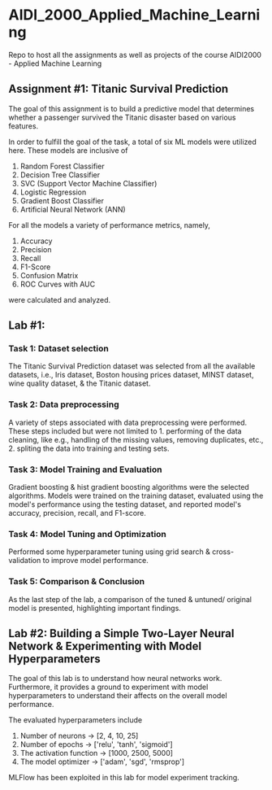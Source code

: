 # AIDI_2000_Applied_Machine_Learning
Repo to host all the assignments as well as projects of the course AIDI2000 - Applied Machine Learning

## Assignment #1: Titanic Survival Prediction
The goal of this assignment is to build a predictive model that determines whether a passenger survived the Titanic disaster based on various features.

In order to fulfill the goal of the task, a total of six ML models were utilized here. These models are inclusive of

1. Random Forest Classifier
2. Decision Tree Classifier
3. SVC (Support Vector Machine Classifier)
4. Logistic Regression
5. Gradient Boost Classifier
6. Artificial Neural Network (ANN)

For all the models a variety of performance metrics, namely,
1. Accuracy
2. Precision
3. Recall
4. F1-Score
5. Confusion Matrix
6. ROC Curves with AUC

were calculated and analyzed.

## Lab #1: 
### Task 1: Dataset selection
The Titanic Survival Prediction dataset was selected from all the available datasets, i.e., Iris dataset, Boston housing prices dataset, MINST dataset, wine quality dataset, & the Titanic dataset.
### Task 2: Data preprocessing
A variety of steps associated with data preprocessing were performed. These steps included but were not limited to
    1. performing of the data cleaning, like e.g., handling of the missing values, removing duplicates, etc.,
    2. spliting the data into training and testing sets.
### Task 3: Model Training and Evaluation
Gradient boosting & hist gradient boosting algorithms were the selected algorithms. Models were trained on the training dataset, evaluated using the model's performance using the testing dataset, and reported model's accuracy, precision, recall, and F1-score.
### Task 4: Model Tuning and Optimization
Performed some hyperparameter tuning using grid search & cross-validation to improve model performance.
### Task 5: Comparison & Conclusion
As the last step of the lab, a comparison of the tuned & untuned/ original model is presented, highlighting important findings.
	
## Lab #2: Building a Simple Two-Layer Neural Network & Experimenting with Model Hyperparameters
The goal of this lab is to understand how neural networks work. Furthermore, it provides a ground to experiment with model hyperparameters to understand their affects on the overall model performance.

The evaluated hyperparameters include
1. Number of neurons -> [2, 4, 10, 25]
2. Number of epochs -> ['relu', 'tanh', 'sigmoid']
3. The activation function -> [1000, 2500, 5000]
4. The model optimizer -> ['adam', 'sgd', 'rmsprop']

MLFlow has been exploited in this lab for model experiment tracking.